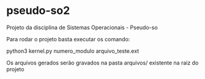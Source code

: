 # pseudo-so2
Projeto da disciplina de Sistemas Operacionais - Pseudo-so

Para rodar o projeto basta executar os comando:

python3 kernel.py numero_modulo arquivo_teste.ext

Os arquivos gerados serão gravados na pasta arquivos/ existente na raiz do projeto 
